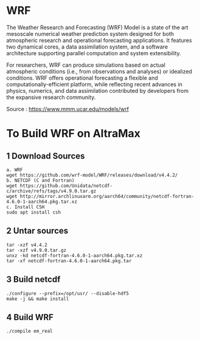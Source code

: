 # WRF

The Weather Research and Forecasting (WRF) Model is a state of the art mesoscale numerical weather prediction system designed for both atmospheric research and operational forecasting applications. It features two dynamical cores, a data assimilation system, and a software architecture supporting parallel computation and system extensibility.

For researchers, WRF can produce simulations based on actual atmospheric conditions (i.e., from observations and analyses) or idealized conditions. WRF offers operational forecasting a flexible and computationally-efficient platform, while reflecting recent advances in physics, numerics, and data assimilation contributed by developers from the expansive research community.

Source : https://www.mmm.ucar.edu/models/wrf

# To Build WRF on AltraMax

## 1 Download Sources
```
a. WRF
wget https://github.com/wrf-model/WRF/releases/download/v4.4.2/
b. NETCDF (C and Fortran)
wget https://github.com/Unidata/netcdf-c/archive/refs/tags/v4.9.0.tar.gz
wget http://mirror.archlinuxarm.org/aarch64/community/netcdf-fortran-4.6.0-1-aarch64.pkg.tar.xz
c. Install CSH
sudo apt install csh
```

## 2 Untar sources
```
tar -xzf v4.4.2 
tar -xzf v4.9.0.tar.gz
unxz -kd netcdf-fortran-4.6.0-1-aarch64.pkg.tar.xz 
tar -xf netcdf-fortran-4.6.0-1-aarch64.pkg.tar
```

## 3 Build netcdf
```cd /opt/netcdf-c-4.9.0/
./configure --prefix=/opt/usr/ --disable-hdf5
make -j && make install
```
## 4 Build WRF
```./configure
./compile em_real
```
